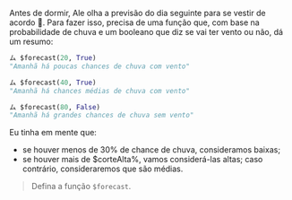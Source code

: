 Antes de dormir, Ale olha a previsão do dia seguinte para se vestir de acordo :closed_umbrella:. Para fazer isso, precisa de uma função que, com base na probabilidade de chuva e um booleano que diz se vai ter vento ou não, dá um resumo:

```python
ム $forecast(20, True)
"Amanhã há poucas chances de chuva com vento"

ム $forecast(40, True)
"Amanhã há chances médias de chuva com vento"

ム $forecast(80, False)
"Amanhã há grandes chances de chuva sem vento"
```

Eu tinha em mente que:

* se houver menos de 30% de chance de chuva, consideramos baixas;
* se houver mais de $corteAlta%, vamos considerá-las altas; caso contrário, consideraremos que são médias.

> Defina a função `$forecast`.
